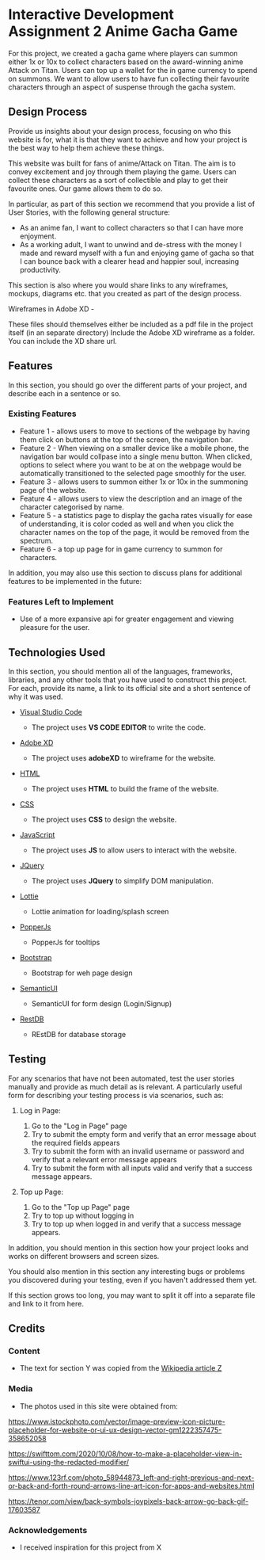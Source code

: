 # Interactive Development Assignment 2 Anime Gacha Game


For this project, we created a gacha game where players can summon either 1x or 10x to collect characters based on the award-winning anime Attack on Titan. Users can top up a wallet for the in game currency to spend on summons. We want to allow users to have fun collecting their favourite characters through an aspect of suspense through the gacha system.


## Design Process
 
Provide us insights about your design process, focusing on who this website is for, what it is that they want to achieve and how your project is the best way to help them achieve these things.

This website was built for fans of anime/Attack on Titan. The aim is to convey excitement and joy through them playing the game. Users can collect these characters as a sort of collectible and play to get their favourite ones. Our game allows them to do so.

In particular, as part of this section we recommend that you provide a list of User Stories, with the following general structure:

- As an anime fan, I want to collect characters so that I can have more enjoyment.
- As a working adult, I want to unwind and de-stress with the money I made and reward myself with a fun and enjoying game of gacha so that I can bounce back with a clearer head and happier soul, increasing productivity.

This section is also where you would share links to any wireframes, mockups, diagrams etc. that you created as part of the design process.

Wireframes in Adobe XD - 

These files should themselves either be included as a pdf file in the project itself (in an separate directory)
Include the Adobe XD wireframe as a folder. You can include the XD share url. 


## Features


In this section, you should go over the different parts of your project, and describe each in a sentence or so.
 

### Existing Features
- Feature 1 - allows users to move to sections of the webpage by having them click on buttons at the top of the screen, the navigation bar.
- Feature 2 - When viewing on a smaller device like a mobile phone, the navigation bar would collpase into a single menu button. When clicked, options to select where you want to be at on the webpage would be automatically transitioned to the selected page smoothly for the user.
- Feature 3 - allows users to summon either 1x or 10x in the summoning page of the website.
- Feature 4 - allows users to view the description and an image of the character categorised by name.
- Feature 5 - a statistics page to display the gacha rates visually for ease of understanding, it is color coded as well and when you click the character names on the top of the page, it would be removed from the spectrum.
- Feature 6 - a top up page for in game currency to summon for characters.

In addition, you may also use this section to discuss plans for additional features to be implemented in the future:


### Features Left to Implement
- Use of a more expansive api for greater engagement and viewing pleasure for the user.


## Technologies Used

In this section, you should mention all of the languages, frameworks, libraries, and any other tools that you have used to construct this project. For each, provide its name, a link to its official site and a short sentence of why it was used.

- [Visual Studio Code](https://code.visualstudio.com/)
    - The project uses **VS CODE EDITOR** to write the code.

- [Adobe XD](https://www.adobe.com/sg/products/xd.html)
    - The project uses **adobeXD** to wireframe for the website.

- [HTML](#)
    - The project uses **HTML** to build the frame of the website.

- [CSS](#)
    - The project uses **CSS** to design the website.

- [JavaScript](#)
    - The project uses **JS** to allow users to interact with the website.

- [JQuery](https://jquery.com)
    - The project uses **JQuery** to simplify DOM manipulation.

- [Lottie](https://lottiefiles.com/)
    - Lottie animation for loading/splash screen
  
- [PopperJs](https://popper.js.org/)
    - PopperJs for tooltips
  
- [Bootstrap](https://getbootstrap.com/)
    - Bootstrap for weh page design

- [SemanticUI](https://semantic-ui.com/)
    - SemanticUI for form design (Login/Signup)
  
- [RestDB](https://restdb.io/)
    - REstDB for database storage


## Testing

For any scenarios that have not been automated, test the user stories manually and provide as much detail as is relevant. A particularly useful form for describing your testing process is via scenarios, such as:

1. Log in Page:
    1. Go to the "Log in Page" page
    2. Try to submit the empty form and verify that an error message about the required fields appears
    3. Try to submit the form with an invalid username or password and verify that a relevant error message appears
    4. Try to submit the form with all inputs valid and verify that a success message appears.

1. Top up Page:
    1. Go to the "Top up Page" page
    2. Try to top up without logging in
    3. Try to top up when logged in and verify that a success message appears.

In addition, you should mention in this section how your project looks and works on different browsers and screen sizes.

You should also mention in this section any interesting bugs or problems you discovered during your testing, even if you haven't addressed them yet.

If this section grows too long, you may want to split it off into a separate file and link to it from here.


## Credits


### Content
- The text for section Y was copied from the [Wikipedia article Z](https://en.wikipedia.org/wiki/Z)


### Media
- The photos used in this site were obtained from:

https://www.istockphoto.com/vector/image-preview-icon-picture-placeholder-for-website-or-ui-ux-design-vector-gm1222357475-358652058

https://swifttom.com/2020/10/08/how-to-make-a-placeholder-view-in-swiftui-using-the-redacted-modifier/

https://www.123rf.com/photo_58944873_left-and-right-previous-and-next-or-back-and-forth-round-arrows-line-art-icon-for-apps-and-websites.html

https://tenor.com/view/back-symbols-joypixels-back-arrow-go-back-gif-17603587


### Acknowledgements

- I received inspiration for this project from X